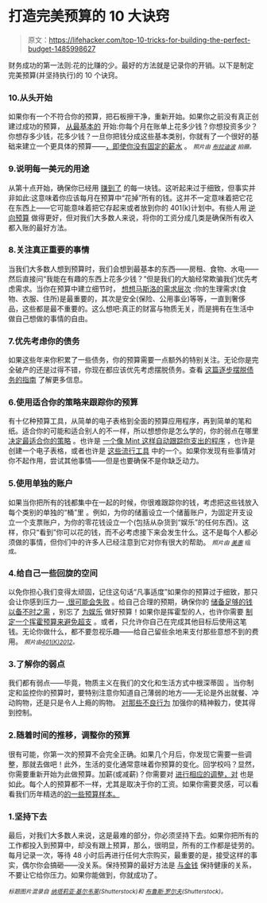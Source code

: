 # 打造完美预算的 10 大诀窍

> 原文：<https://lifehacker.com/top-10-tricks-for-building-the-perfect-budget-1485998627>

财务成功的第一法则:花的比赚的少。最好的方法就是记录你的开销。以下是制定完美预算(并坚持执行)的 10 个诀窍。



### 10.从头开始

如果你有一个不符合你的预算，把石板擦干净，重新开始。如果你之前没有真正创建过成功的预算， [从最基本的](https://lifehacker.com/adult-budgeting-101-how-to-create-your-first-budget-in-1440446091) 开始:你每个月在账单上花多少钱？你想投资多少？你想存多少钱，花多少钱？一旦你把钱分成这些基本类别，你就有了一个很好的基础来建立一个更具体的预算——[，即使你没有固定的薪水](http://lifehacker.com/how-to-budget-when-you-dont-have-a-regular-paycheck-510000279) 。 *<small>照片由</small>* [*<small>布拉迪波</small>*](http://www.flickr.com/photos/bradipo/4333249778) *<small>拍摄。</small>*

### 9.说明每一美元的用途

从第十点开始，确保你已经用 [赚到了](https://lifehacker.com/the-power-of-a-zero-sum-budget-1443100021) 的每一块钱。这听起来过于细致，但事实并非如此:这意味着你应该每月在预算中“花掉”所有的钱。这并不一定意味着把它花在东西上——它可能意味着把它存起来或者放到你的 401(k)计划中。有些人用 [逆向预算](http://lifehacker.com/save-money-while-spending-freely-with-reverse-budgeting-353832) 做得更好，但对我们大多数人来说，将你的工资分成几类是确保所有收入都入账的最好方法。

### 8.关注真正重要的事情

当我们大多数人想到预算时，我们会想到最基本的东西——房租、食物、水电——然后直接问“我能在有趣的东西上花多少钱？”但是我们的大脑经常欺骗我们优先考虑需求。当你在预算中建立细节时， [想想马斯洛的需求层次](https://lifehacker.com/base-your-budget-on-maslows-hierarchy-of-needs-1469027795) :你的生理需求(食物、衣服、住所)是最重要的，其次是安全(保险、公用事业)等等，一直到奢侈品，这些都是最不重要的。这么想吧:真正的财富与物质无关，而是拥有在生活中做自己想做的事情的自由。

### 7.优先考虑你的债务

如果这些年来你积累了一些债务，你的预算需要一点额外的特别关注。无论你是完全破产的还是过得不错，你现在都应该优先考虑摆脱债务。查看 [这篇逐步摆脱债务的指南](http://lifehacker.com/a-step-by-step-guide-to-getting-out-of-debt-1475515477) 了解更多信息。

### 6.使用适合你的策略来跟踪你的预算

有十亿种预算工具，从简单的电子表格到全面的预算应用程序，再到简单的笔和纸。适合你的可能和适合别人的不一样，所以想想你是怎么学的，你的弱点在哪里 [决定最适合你的策略](https://lifehacker.com/how-to-find-your-best-budget-strategy-and-stick-with-it-1440094547) 。也许是 [一个像 Mint 这样自动跟踪你支出的程序](http://lifehacker.com/how-to-create-and-stick-to-a-realistic-budget-with-mi-5725282) ，也许是创建一个电子表格，或者也许是 [这些流行工具](http://lifehacker.com/five-best-personal-finance-tools-5828438) 中的一个。如果你发现有些事情对你不起作用，尝试其他事情——但是也要确保不是你缺乏动力。

### 5.使用单独的账户

如果当你把所有的钱都集中在一起的时候，你很难跟踪你的钱，考虑把这些钱放入每个类别的单独的“桶”里 。例如，为你的储蓄设立一个储蓄账户，为固定开支设立一个支票账户，为你的零花钱设立一个(包括从杂货到“娱乐”的任何东西)。这样，你只“看到”你可以花的钱，而不必考虑接下来会发生什么。这不是每个人都必须做的事情，但你们中的许多人已经注意到它对你有很大的帮助。 *<small>照片由</small>* [*<small>美惠</small>*](http://morguefile.com/archive/display/107046) <small>组成。</small>

### 4.给自己一些回旋的空间

以免你担心我们变得太顽固，记住这句话“凡事适度”如果你的预算过于细致，那只会让你感到压力— [,很可能会失败](https://lifehacker.com/why-personal-budgets-fail-and-what-you-should-do-inste-904212959) 。给自己合理的预期，确保你的 [储备足够的钱以备不时之需](http://lifehacker.com/five-questions-you-should-ask-when-youre-building-an-e-510521154) ，别忘了 [为娱乐](http://lifehacker.com/a-geeks-guide-to-budgeting-hobbies-5921991) 做好预算！如果你是挥霍型的人，也许你需要 [制定一个挥霍预算来避免超支](http://lifehacker.com/create-a-splurge-budget-to-avoid-overspending-on-impuls-5896359) 。或者，只允许你自己在完成其他目标后使用这笔钱。无论你做什么，都不要忽视乐趣——给自己留些余地来支付那些意想不到的费用。 *<small>照片由</small>*[*<small>401(K)2012</small>*](http://www.flickr.com/photos/68751915@N05/6355289075/)<small>。</small>

### 3.了解你的弱点

我们都有弱点——毕竟，物质主义在我们的文化和生活方式中根深蒂固 。当你制定和监控你的预算时，要特别注意你知道自己薄弱的地方——无论是外出就餐、冲动购物，还是只是令人上瘾的购物。 [对那些不良行为](http://lifehacker.com/the-behaviors-that-destroy-your-financial-health-and-h-5978123) 加强你的精神毅力，使其得到控制。

### 2.随着时间的推移，调整你的预算

很有可能，你第一次的预算不会完全正确。如果几个月后，你发现它需要一些调整，那就去做吧！此外，生活的变化通常意味着你预算的变化。回学校吗？显然，你需要重新开始为此做预算。加薪(或减薪)？你需要对 [进行相应的调整，对](https://lifehacker.com/how-to-change-your-spending-habits-when-your-salary-goe-5954824) 也是如此。每个人的预算都不一样，尤其是取决于你的工资。如果你需要灵感，可以看看我们历年精选的[的一些预算样本。](http://lifehacker.com/4-dual-income-families-how-they-spend-and-save-1458698835)

### 1.坚持下去

最后，对我们大多数人来说，这是最难的部分，你必须坚持下去。如果你把所有的工作都投入到预算中，却没有跟上预算，那么，很明显，所有的工作都是徒劳的。每月记录一次，等待 48 小时后再进行任何大宗购买，最重要的是，接受这样的事实，偶尔你会搞砸——没关系。保持预算的最好方法是 [与金钱](http://lifehacker.com/how-im-changing-my-relationship-with-money-1447681382) 保持健康的关系，不要让它给你压力。如果你能做到，你就成功了。

<small>*标题图片混录自*</small> [<small>*纳塔莉亚·基尔韦莱*</small>](http://www.shutterstock.com/pic.mhtml?id=1302023&src=id)<small>*(Shutterstock)和*</small> [<small>*布鲁斯·罗尔夫*</small>](http://www.shutterstock.com/pic.mhtml?id=107203898&src=id)<small>*(Shutterstock)。*</small>